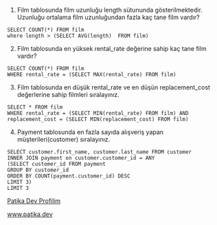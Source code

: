 1. Film tablosunda film uzunluğu length sütununda gösterilmektedir. Uzunluğu ortalama film uzunluğundan fazla kaç tane film vardır?
```
SELECT COUNT(*) FROM film
where length > (SELECT AVG(length)  FROM film)
```

2. Film tablosunda en yüksek rental_rate değerine sahip kaç tane film vardır?
```
SELECT COUNT(*) FROM film
WHERE rental_rate = (SELECT MAX(rental_rate) FROM film)
```

3. Film tablosunda en düşük rental_rate ve en düşün replacement_cost değerlerine sahip filmleri sıralayınız.

```
SELECT * FROM film
WHERE rental_rate = (SELECT MIN(rental_rate) FROM film) AND replacement_cost = (SELECT MIN(replacement_cost) FROM film)
```

4. Payment tablosunda en fazla sayıda alışveriş yapan müşterileri(customer) sıralayınız.
```
SELECT customer.first_name, customer.last_name FROM customer
INNER JOIN payment on customer.customer_id = ANY
(SELECT customer_id FROM payment 
GROUP BY customer_id 
ORDER BY COUNT(payment.customer_id) DESC
LIMIT 3)
LIMIT 3
```


[Patika Dev Profilim](https://app.patika.dev/adamblue)

www.patika.dev
